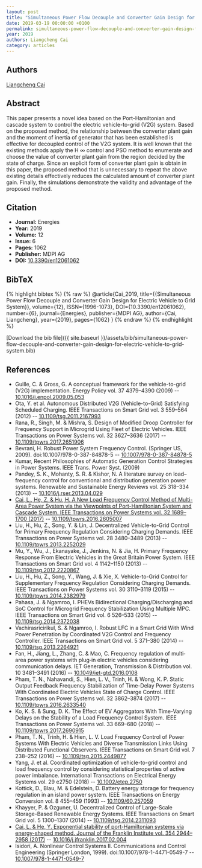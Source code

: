 ```yaml
---
layout: post
title: "Simultaneous Power Flow Decouple and Converter Gain Design for Electric Vehicle to Grid System"
date: 2019-03-19 00:00:00 +0100
permalink: simultaneous-power-flow-decouple-and-converter-gain-design-for-electric-vehicle-to-grid-system
year: 2019
authors: Liangcheng Cai
category: articles
---
```

 
## Authors
[Liangcheng Cai](authors/liangcheng-cai)
 
## Abstract
This paper presents a novel idea based on the Port-Hamiltonian and cascade system to control the electric vehicle-to-grid (V2G) system. Based on the proposed method, the relationship between the converter plant gain and the moment of inertia of generator that has been established is effective for decoupled control of the V2G system. It is well known that the existing methods apply the H ∞ control and PSO method to enumerate and choose the value of converter plant gain from the region decided by the state of charge. Since an explicit form of converter plant gain is obtain in this paper, the proposed method that is unnecessary to repeat the above existing details effectively reduces the calculated amount of converter plant gain. Finally, the simulations demonstrate the validity and advantage of the proposed method.
 
## Citation
- **Journal:** Energies
- **Year:** 2019
- **Volume:** 12
- **Issue:** 6
- **Pages:** 1062
- **Publisher:** MDPI AG
- **DOI:** [10.3390/en12061062](https://doi.org/10.3390/en12061062)
 
## BibTeX
{% highlight bibtex %}
{% raw %}
@article{Cai_2019,
  title={{Simultaneous Power Flow Decouple and Converter Gain Design for Electric Vehicle to Grid System}},
  volume={12},
  ISSN={1996-1073},
  DOI={10.3390/en12061062},
  number={6},
  journal={Energies},
  publisher={MDPI AG},
  author={Cai, Liangcheng},
  year={2019},
  pages={1062}
}
{% endraw %}
{% endhighlight %}
 
[Download the bib file]({{ site.baseurl }}/assets/bib/simultaneous-power-flow-decouple-and-converter-gain-design-for-electric-vehicle-to-grid-system.bib)
 
## References
- Guille, C. & Gross, G. A conceptual framework for the vehicle-to-grid (V2G) implementation. Energy Policy vol. 37 4379–4390 (2009) -- [10.1016/j.enpol.2009.05.053](https://doi.org/10.1016/j.enpol.2009.05.053)
- Ota, Y. et al. Autonomous Distributed V2G (Vehicle-to-Grid) Satisfying Scheduled Charging. IEEE Transactions on Smart Grid vol. 3 559–564 (2012) -- [10.1109/tsg.2011.2167993](https://doi.org/10.1109/tsg.2011.2167993)
- Rana, R., Singh, M. & Mishra, S. Design of Modified Droop Controller for Frequency Support in Microgrid Using Fleet of Electric Vehicles. IEEE Transactions on Power Systems vol. 32 3627–3636 (2017) -- [10.1109/tpwrs.2017.2651906](https://doi.org/10.1109/tpwrs.2017.2651906)
- Bevrani, H. Robust Power System Frequency Control. (Springer US, 2009). doi:10.1007/978-0-387-84878-5 -- [10.1007/978-0-387-84878-5](https://doi.org/10.1007/978-0-387-84878-5)
- Kumar, Recent Philosophies of Automatic Generation Control Strategies in Power Systems. IEEE Trans. Power Syst. (2009)
- Pandey, S. K., Mohanty, S. R. & Kishor, N. A literature survey on load–frequency control for conventional and distribution generation power systems. Renewable and Sustainable Energy Reviews vol. 25 318–334 (2013) -- [10.1016/j.rser.2013.04.029](https://doi.org/10.1016/j.rser.2013.04.029)
- [Cai, L., He, Z. & Hu, H. A New Load Frequency Control Method of Multi-Area Power System via the Viewpoints of Port-Hamiltonian System and Cascade System. IEEE Transactions on Power Systems vol. 32 1689–1700 (2017)](a-new-load-frequency-control-method-of-multi-area-power-system-via-the-viewpoints-of-port-hamiltonian-system-and-cascade-system) -- [10.1109/tpwrs.2016.2605007](https://doi.org/10.1109/tpwrs.2016.2605007)
- Liu, H., Hu, Z., Song, Y. & Lin, J. Decentralized Vehicle-to-Grid Control for Primary Frequency Regulation Considering Charging Demands. IEEE Transactions on Power Systems vol. 28 3480–3489 (2013) -- [10.1109/tpwrs.2013.2252029](https://doi.org/10.1109/tpwrs.2013.2252029)
- Mu, Y., Wu, J., Ekanayake, J., Jenkins, N. & Jia, H. Primary Frequency Response From Electric Vehicles in the Great Britain Power System. IEEE Transactions on Smart Grid vol. 4 1142–1150 (2013) -- [10.1109/tsg.2012.2220867](https://doi.org/10.1109/tsg.2012.2220867)
- Liu, H., Hu, Z., Song, Y., Wang, J. & Xie, X. Vehicle-to-Grid Control for Supplementary Frequency Regulation Considering Charging Demands. IEEE Transactions on Power Systems vol. 30 3110–3119 (2015) -- [10.1109/tpwrs.2014.2382979](https://doi.org/10.1109/tpwrs.2014.2382979)
- Pahasa, J. & Ngamroo, I. PHEVs Bidirectional Charging/Discharging and SoC Control for Microgrid Frequency Stabilization Using Multiple MPC. IEEE Transactions on Smart Grid vol. 6 526–533 (2015) -- [10.1109/tsg.2014.2372038](https://doi.org/10.1109/tsg.2014.2372038)
- Vachirasricirikul, S. & Ngamroo, I. Robust LFC in a Smart Grid With Wind Power Penetration by Coordinated V2G Control and Frequency Controller. IEEE Transactions on Smart Grid vol. 5 371–380 (2014) -- [10.1109/tsg.2013.2264921](https://doi.org/10.1109/tsg.2013.2264921)
- Fan, H., Jiang, L., Zhang, C. & Mao, C. Frequency regulation of multi‐area power systems with plug‐in electric vehicles considering communication delays. IET Generation, Transmission &amp; Distribution vol. 10 3481–3491 (2016) -- [10.1049/iet-gtd.2016.0108](https://doi.org/10.1049/iet-gtd.2016.0108)
- Pham, T. N., Nahavandi, S., Hien, L. V., Trinh, H. & Wong, K. P. Static Output Feedback Frequency Stabilization of Time-Delay Power Systems With Coordinated Electric Vehicles State of Charge Control. IEEE Transactions on Power Systems vol. 32 3862–3874 (2017) -- [10.1109/tpwrs.2016.2633540](https://doi.org/10.1109/tpwrs.2016.2633540)
- Ko, K. S. & Sung, D. K. The Effect of EV Aggregators With Time-Varying Delays on the Stability of a Load Frequency Control System. IEEE Transactions on Power Systems vol. 33 669–680 (2018) -- [10.1109/tpwrs.2017.2690915](https://doi.org/10.1109/tpwrs.2017.2690915)
- Pham, T. N., Trinh, H. & Hien, L. V. Load Frequency Control of Power Systems With Electric Vehicles and Diverse Transmission Links Using Distributed Functional Observers. IEEE Transactions on Smart Grid vol. 7 238–252 (2016) -- [10.1109/tsg.2015.2449877](https://doi.org/10.1109/tsg.2015.2449877)
- Yang, J. et al. Coordinated optimization of vehicle-to-grid control and load frequency control by considering statistical properties of active power imbalance. International Transactions on Electrical Energy Systems vol. 29 e2750 (2018) -- [10.1002/etep.2750](https://doi.org/10.1002/etep.2750)
- Kottick, D., Blau, M. & Edelstein, D. Battery energy storage for frequency regulation in an island power system. IEEE Transactions on Energy Conversion vol. 8 455–459 (1993) -- [10.1109/60.257059](https://doi.org/10.1109/60.257059)
- Khayyer, P. & Ozguner, U. Decentralized Control of Large-Scale Storage-Based Renewable Energy Systems. IEEE Transactions on Smart Grid vol. 5 1300–1307 (2014) -- [10.1109/tsg.2014.2311093](https://doi.org/10.1109/tsg.2014.2311093)
- [Cai, L. & He, Y. Exponential stability of port-Hamiltonian systems via energy-shaped method. Journal of the Franklin Institute vol. 354 2944–2958 (2017)](exponential-stability-of-port-hamiltonian-systems-via-energy-shaped-method) -- [10.1016/j.jfranklin.2017.02.004](https://doi.org/10.1016/j.jfranklin.2017.02.004)
- Isidori, A. Nonlinear Control Systems II. Communications and Control Engineering (Springer London, 1999). doi:10.1007/978-1-4471-0549-7 -- [10.1007/978-1-4471-0549-7](https://doi.org/10.1007/978-1-4471-0549-7)


